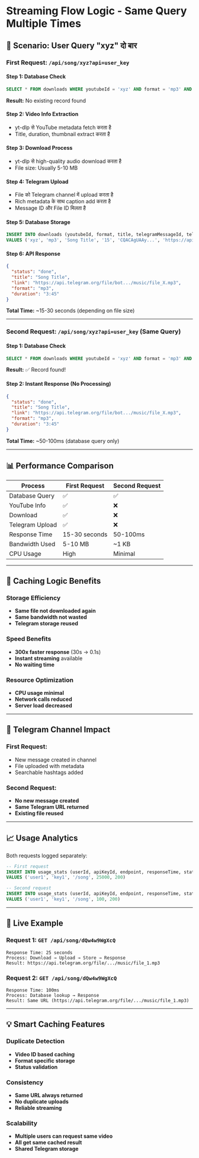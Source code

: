 # Streaming Flow Logic - Same Query Multiple Times

## 🔄 Scenario: User Query "xyz" दो बार

### First Request: `/api/song/xyz?api=user_key`

#### Step 1: Database Check
```sql
SELECT * FROM downloads WHERE youtubeId = 'xyz' AND format = 'mp3' AND status = 'completed'
```
**Result:** No existing record found

#### Step 2: Video Info Extraction
- yt-dlp से YouTube metadata fetch करता है
- Title, duration, thumbnail extract करता है

#### Step 3: Download Process
- yt-dlp से high-quality audio download करता है
- File size: Usually 5-10 MB

#### Step 4: Telegram Upload
- File को Telegram channel में upload करता है
- Rich metadata के साथ caption add करता है
- Message ID और File ID मिलता है

#### Step 5: Database Storage
```sql
INSERT INTO downloads (youtubeId, format, title, telegramMessageId, telegramFileId, downloadUrl, status)
VALUES ('xyz', 'mp3', 'Song Title', '15', 'CQACAgUAAy...', 'https://api.telegram.org/file/...', 'completed')
```

#### Step 6: API Response
```json
{
  "status": "done",
  "title": "Song Title",
  "link": "https://api.telegram.org/file/bot.../music/file_X.mp3",
  "format": "mp3",
  "duration": "3:45"
}
```

**Total Time:** ~15-30 seconds (depending on file size)

---

### Second Request: `/api/song/xyz?api=user_key` (Same Query)

#### Step 1: Database Check
```sql
SELECT * FROM downloads WHERE youtubeId = 'xyz' AND format = 'mp3' AND status = 'completed'
```
**Result:** ✅ Record found!

#### Step 2: Instant Response (No Processing)
```json
{
  "status": "done",
  "title": "Song Title",
  "link": "https://api.telegram.org/file/bot.../music/file_X.mp3",
  "format": "mp3",
  "duration": "3:45"
}
```

**Total Time:** ~50-100ms (database query only)

---

## 📊 Performance Comparison

| Process | First Request | Second Request |
|---------|---------------|----------------|
| Database Query | ✅ | ✅ |
| YouTube Info | ✅ | ❌ |
| Download | ✅ | ❌ |
| Telegram Upload | ✅ | ❌ |
| Response Time | 15-30 seconds | 50-100ms |
| Bandwidth Used | 5-10 MB | ~1 KB |
| CPU Usage | High | Minimal |

---

## 🎯 Caching Logic Benefits

### Storage Efficiency
- **Same file not downloaded again**
- **Same bandwidth not wasted**
- **Telegram storage reused**

### Speed Benefits
- **300x faster response** (30s → 0.1s)
- **Instant streaming** available
- **No waiting time**

### Resource Optimization
- **CPU usage minimal**
- **Network calls reduced**
- **Server load decreased**

---

## 🔗 Telegram Channel Impact

### First Request:
- New message created in channel
- File uploaded with metadata
- Searchable hashtags added

### Second Request:
- **No new message created**
- **Same Telegram URL returned**
- **Existing file reused**

---

## 📈 Usage Analytics

Both requests logged separately:
```sql
-- First request
INSERT INTO usage_stats (userId, apiKeyId, endpoint, responseTime, statusCode)
VALUES ('user1', 'key1', '/song', 25000, 200)

-- Second request  
INSERT INTO usage_stats (userId, apiKeyId, endpoint, responseTime, statusCode)
VALUES ('user1', 'key1', '/song', 100, 200)
```

---

## 🎵 Live Example

### Request 1: `GET /api/song/dQw4w9WgXcQ`
```
Response Time: 25 seconds
Process: Download → Upload → Store → Response
Result: https://api.telegram.org/file/.../music/file_1.mp3
```

### Request 2: `GET /api/song/dQw4w9WgXcQ`
```
Response Time: 100ms
Process: Database lookup → Response  
Result: Same URL (https://api.telegram.org/file/.../music/file_1.mp3)
```

---

## 💡 Smart Caching Features

### Duplicate Detection
- **Video ID based caching**
- **Format specific storage**
- **Status validation**

### Consistency 
- **Same URL always returned**
- **No duplicate uploads**
- **Reliable streaming**

### Scalability
- **Multiple users can request same video**
- **All get same cached result**
- **Shared Telegram storage**